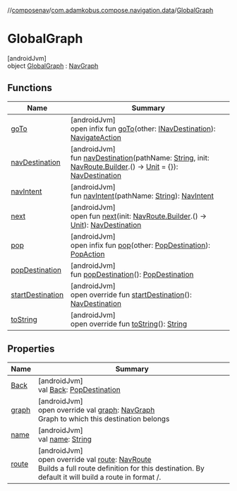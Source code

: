 //[composenav](../../../index.md)/[com.adamkobus.compose.navigation.data](../index.md)/[GlobalGraph](index.md)

# GlobalGraph

[androidJvm]\
object [GlobalGraph](index.md) : [NavGraph](../-nav-graph/index.md)

## Functions

| Name | Summary |
|---|---|
| [goTo](../../com.adamkobus.compose.navigation.destination/-i-nav-destination/go-to.md) | [androidJvm]<br>open infix fun [goTo](../../com.adamkobus.compose.navigation.destination/-i-nav-destination/go-to.md)(other: [INavDestination](../../com.adamkobus.compose.navigation.destination/-i-nav-destination/index.md)): [NavigateAction](../../com.adamkobus.compose.navigation.action/-navigate-action/index.md) |
| [navDestination](../-nav-graph/nav-destination.md) | [androidJvm]<br>fun [navDestination](../-nav-graph/nav-destination.md)(pathName: [String](https://kotlinlang.org/api/latest/jvm/stdlib/kotlin/-string/index.html), init: [NavRoute.Builder](../../com.adamkobus.compose.navigation.destination/-nav-route/-builder/index.md).() -&gt; [Unit](https://kotlinlang.org/api/latest/jvm/stdlib/kotlin/-unit/index.html) = {}): [NavDestination](../../com.adamkobus.compose.navigation.destination/-nav-destination/index.md) |
| [navIntent](../-nav-graph/nav-intent.md) | [androidJvm]<br>fun [navIntent](../-nav-graph/nav-intent.md)(pathName: [String](https://kotlinlang.org/api/latest/jvm/stdlib/kotlin/-string/index.html)): [NavIntent](../../com.adamkobus.compose.navigation.intent/-nav-intent/index.md) |
| [next](../../com.adamkobus.compose.navigation.destination/-i-nav-destination/next.md) | [androidJvm]<br>open fun [next](../../com.adamkobus.compose.navigation.destination/-i-nav-destination/next.md)(init: [NavRoute.Builder](../../com.adamkobus.compose.navigation.destination/-nav-route/-builder/index.md).() -&gt; [Unit](https://kotlinlang.org/api/latest/jvm/stdlib/kotlin/-unit/index.html)): [NavDestination](../../com.adamkobus.compose.navigation.destination/-nav-destination/index.md) |
| [pop](../../com.adamkobus.compose.navigation.destination/-i-nav-destination/pop.md) | [androidJvm]<br>open infix fun [pop](../../com.adamkobus.compose.navigation.destination/-i-nav-destination/pop.md)(other: [PopDestination](../../com.adamkobus.compose.navigation.destination/-pop-destination/index.md)): [PopAction](../../com.adamkobus.compose.navigation.action/-pop-action/index.md) |
| [popDestination](../-nav-graph/pop-destination.md) | [androidJvm]<br>fun [popDestination](../-nav-graph/pop-destination.md)(): [PopDestination](../../com.adamkobus.compose.navigation.destination/-pop-destination/index.md) |
| [startDestination](start-destination.md) | [androidJvm]<br>open override fun [startDestination](start-destination.md)(): [NavDestination](../../com.adamkobus.compose.navigation.destination/-nav-destination/index.md) |
| [toString](../-nav-graph/to-string.md) | [androidJvm]<br>open override fun [toString](../-nav-graph/to-string.md)(): [String](https://kotlinlang.org/api/latest/jvm/stdlib/kotlin/-string/index.html) |

## Properties

| Name | Summary |
|---|---|
| [Back](-back.md) | [androidJvm]<br>val [Back](-back.md): [PopDestination](../../com.adamkobus.compose.navigation.destination/-pop-destination/index.md) |
| [graph](../-nav-graph/graph.md) | [androidJvm]<br>open override val [graph](../-nav-graph/graph.md): [NavGraph](../-nav-graph/index.md)<br>Graph to which this destination belongs |
| [name](../-nav-graph/name.md) | [androidJvm]<br>val [name](../-nav-graph/name.md): [String](https://kotlinlang.org/api/latest/jvm/stdlib/kotlin/-string/index.html) |
| [route](../-nav-graph/route.md) | [androidJvm]<br>open override val [route](../-nav-graph/route.md): [NavRoute](../../com.adamkobus.compose.navigation.destination/-nav-route/index.md)<br>Builds a full route definition for this destination. By default it will build a route in format /<name>. |
